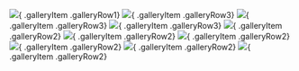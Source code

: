 ![](https://i.imgur.com/9q28IoI.jpg){ .galleryItem .galleryRow1}
![](https://i.imgur.com/uQ9mY7C.jpg){ .galleryItem .galleryRow3}
![](https://i.imgur.com/Dpnocls.jpg){ .galleryItem .galleryRow3}
![](https://i.imgur.com/6hIKuWm.jpg){ .galleryItem .galleryRow3}
![](https://i.imgur.com/4jgDJU4.jpg){ .galleryItem .galleryRow2}
![](https://i.imgur.com/ozowRCf.jpg){ .galleryItem .galleryRow2}
![](https://i.imgur.com/58roflv.jpg){ .galleryItem .galleryRow2}
![](https://i.imgur.com/PGaP9VL.jpg){ .galleryItem .galleryRow2}
![](https://i.imgur.com/V3zpVJq.jpg){ .galleryItem .galleryRow2}
![](https://i.imgur.com/fm4Ryrf.jpg){ .galleryItem .galleryRow2}

<div class="galleryRowSetHeight">

<a class="glightbox" href="https://i.imgur.com/ozowRCf.jpg"><img alt="" class="galleryItem galleryRow2" src="https://i.imgur.com/ozowRCf.jpg"></a>

<a class="glightbox" href="https://i.imgur.com/ozowRCf.jpg"><img alt="" class="galleryItem galleryRow2" src="https://i.imgur.com/ozowRCf.jpg"></a>

</div>